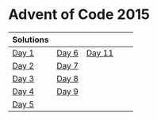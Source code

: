 # Advent of Code 2015

| Solutions | | | | |
| :--- | :--- | :--- | :--- | :--- |
| [Day 1](day01) | [Day 6](day06) | [Day 11](day11) | | |
| [Day 2](day02) | [Day 7](day07) | | | |
| [Day 3](day03) | [Day 8](day08) | | | |
| [Day 4](day04) | [Day 9](day09) | | | |
| [Day 5](day05) | | | | |